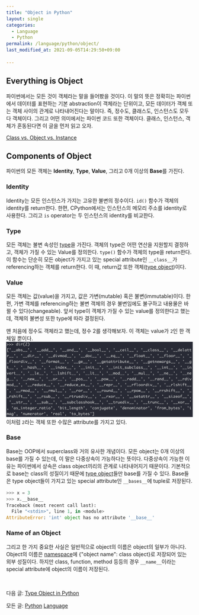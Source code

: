 ```yaml
---
title: "Object in Python"
layout: single
categories:
  - Language
  - Python
permalink: /language/python/object/
last_modified_at: 2021-09-05T14:29:50+09:00

---
```


## Everything is Object

파이썬에서는 모든 것이 객체라는 말을 들어봤을 것이다.
이 말의 뜻은 정확히는 파이썬에서 데이터를 표현하는 기본 abstraction이 객체라는 단위이고,
모든 데이터가 객체 또는 객체 사이의 관계로 나타내어진다는 말이다.
즉, 정수도, 클래스도, 인스턴스도 모두 다 객체이다. 그리고 어떤 의미에서는 파이썬 코드 또한 객체이다.
클래스, 인스턴스, 객체가 혼동된다면 이 글을 먼저 읽고 오자.

[Class vs. Object vs. Instance](/oop/general/class_object_instance/)

## Components of Object

파이썬의 모든 객체는 **Identity**, **Type**, **Value**, 그리고 0개 이상의 **Base**를 가진다.

### Identity

Identity는 모든 인스턴스가 가지는 고유한 불변의 정수이다.
`id()` 함수가 객체의 identity를 return한다.
한편, CPython에서는 인스턴스의 메모리 주소를 identity로 사용한다.
그리고 `is` operator는 두 인스턴스의 identity를 비교한다.

### Type

모든 객체는 불변 속성인 [type](/language/python/type/)을 가진다.
객체의 type은 어떤 연산을 지원할지 결정하고, 객체가 가질 수 있는 Value를 정의한다.
`type()` 함수가 객체의 type을 return한다. 이 함수는 단순히 모든 object가 가지고 있는 special attribute인 `__class__`가 referencing하는 객체를 return한다.
이 때, return값 또한 객체([type object](/language/python/type_object/))이다.

### Value

모든 객체는 값(value)을 가지고, 값은 가변(mutable) 혹은 불변(immutable)이다.
한편, 가변 객체를 referencing하는 불변 객체의 경우 불변임에도 불구하고 내용물은 바뀔 수 있다(changeable).
앞서 type이 객체가 가질 수 있는 value를 정의한다고 했는데, 객체의 불변성 또한 type에 따라 결정된다.

맨 처음에 정수도 객체라고 했는데, 정수 2를 생각해보자. 이 객체는 value가 `2`인 한 객체일 뿐이다.
![dir_of_2](/assets/images/language/python/dir_of_2.png)
이처럼 `2`라는 객체 또한 수많은 attribute를 가지고 있다.

### Base

Base는 OOP에서 superclass와 거의 유사한 개념이다.
모든 object는 0개 이상의 base를 가질 수 있는데, 이 말은 다중상속이 가능하다는 뜻이다.
다중상속이 가능한 이유는 파이썬에서 상속은 class object끼리의 관계로 나타내어지기 때문이다.
기본적으로 base는 class의 성질이기 때문에 [type object](/language/python/type_object/)들만 base를 가질 수 있다.
Base들은 type object들이 가지고 있는 special attribute인 `__bases__`에 tuple로 저장된다.

```python
>>> x = 3
>>> x.__base__
Traceback (most recent call last):
  File "<stdin>", line 1, in <module>
AttributeError: 'int' object has no attribute '__base__'
```

### Name of an Object

그리고 한 가지 중요한 사실은 일반적으로 object의 이름은 object의 일부가 아니다.
Object의 이름은 [namespace](/language/python/namespace/)에 {"object name": class object}로 저장되어 있는 외부 성질이다.
하지만 class, function, method 등등의 경우 `__name__`이라는 special attribute에 object의 이름이 저장된다.

<br>

다음 글: [Type Object in Python](/language/python/type_object/)

모든 글: [Python](/language/python/) [Language](/language/)
